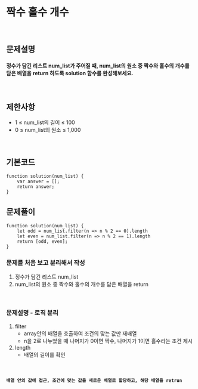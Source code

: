 # 짝수 홀수 개수

<br>

## 문제설명
#### 정수가 담긴 리스트 num_list가 주어질 때, num_list의 원소 중 짝수와 홀수의 개수를 담은 배열을 return 하도록 solution 함수를 완성해보세요.

<br>

## 제한사항
* 1 ≤ num_list의 길이 ≤ 100
* 0 ≤ num_list의 원소 ≤ 1,000

<br>

## 기본코드
```
function solution(num_list) {
    var answer = [];
    return answer;
}
```


## 문제풀이
```
function solution(num_list) {
    let odd = num_list.filter(n => n % 2 == 0).length
    let even = num_list.filter(n => n % 2 == 1).length
    return [odd, even];
}
```
### 문제를 처음 보고 분리해서 작성
1. 정수가 담긴 리스트 num_list
2. num_list의 원소 중 짝수와 홀수의 개수를 담은 배열을 return  

<br>

### 문제설명 - 로직 분리
1. filter
   - array안의 배열을 호출하여 조건의 맞는 값만 재배열
   - n을 2로 나누었을 때 나머지가 0이면 짝수, 나머지가 1이면 홀수라는 조건 제시
2. length
   - 배열의 길이를 확인 


<br>

#### `배열 안의 값에 접근, 조건에 맞는 값을 새로운 배열로 할당하고, 해당 배열을 retrun`
